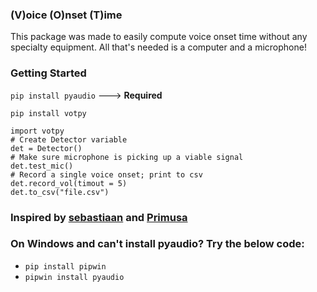 ### (V)oice (O)nset (T)ime
This package was made to easily compute voice onset time without any specialty equipment. All that's needed is a computer and a microphone!


### Getting Started
`pip install pyaudio`  --->  **Required**

`pip install votpy`

    import votpy
    # Create Detector variable
    det = Detector()
    # Make sure microphone is picking up a viable signal
    det.test_mic()
    # Record a single voice onset; print to csv
    det.record_vol(timout = 5)
    det.to_csv("file.csv")

### Inspired by [sebastiaan](https://forum.cogsci.nl/index.php?p=/discussion/1772/) and [Primusa](https://stackoverflow.com/questions/18406570/python-record-audio-on-detected-sound)


### On Windows and can't install pyaudio? Try the below code:


- `pip install pipwin`
- `pipwin install pyaudio`
